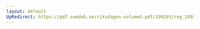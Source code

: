```yaml
---
layout: default
UpRedirect: https://pdf.swedeb.se/riksdagen-volumeG-pdf/199293/reg_199293/reg_199293_0539.pdf
---
```

